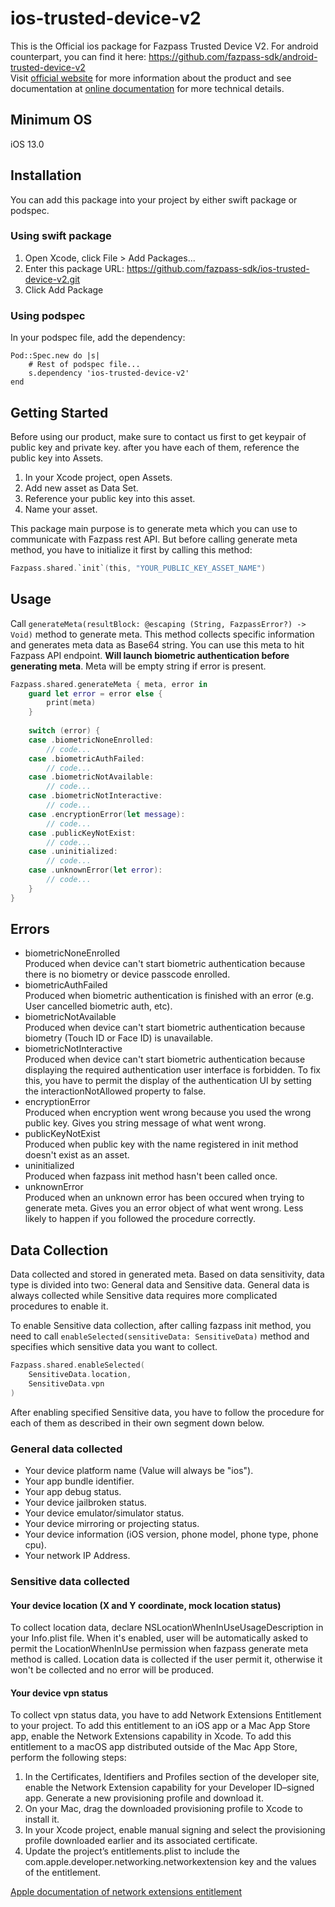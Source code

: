 # ios-trusted-device-v2

This is the Official ios package for Fazpass Trusted Device V2.
For android counterpart, you can find it here: https://github.com/fazpass-sdk/android-trusted-device-v2 <br>
Visit [official website](https://fazpass.com) for more information about the product and see documentation at [online documentation](https://doc.fazpass.com) for more technical details.

## Minimum OS

iOS 13.0

## Installation

You can add this package into your project by either swift package or podspec.

### Using swift package

1. Open Xcode, click File > Add Packages...
2. Enter this package URL: https://github.com/fazpass-sdk/ios-trusted-device-v2.git
3. Click Add Package

### Using podspec

In your podspec file, add the dependency:
```podspec
Pod::Spec.new do |s|
    # Rest of podspec file...
    s.dependency 'ios-trusted-device-v2'
end
```

## Getting Started

Before using our product, make sure to contact us first to get keypair of public key and private key.
after you have each of them, reference the public key into Assets.

1. In your Xcode project, open Assets.
2. Add new asset as Data Set.
3. Reference your public key into this asset.
4. Name your asset.

This package main purpose is to generate meta which you can use to communicate with Fazpass rest API. But
before calling generate meta method, you have to initialize it first by calling this method:
```swift
Fazpass.shared.`init`(this, "YOUR_PUBLIC_KEY_ASSET_NAME")
```

## Usage

Call `generateMeta(resultBlock: @escaping (String, FazpassError?) -> Void)` method to generate meta. This method
collects specific information and generates meta data as Base64 string.
You can use this meta to hit Fazpass API endpoint. **Will launch biometric authentication before
generating meta**. Meta will be empty string if error is present.
```swift
Fazpass.shared.generateMeta { meta, error in 
    guard let error = error else {
        print(meta)
    }
    
    switch (error) {
    case .biometricNoneEnrolled:
        // code...
    case .biometricAuthFailed:
        // code...
    case .biometricNotAvailable:
        // code...
    case .biometricNotInteractive:
        // code...
    case .encryptionError(let message):
        // code...
    case .publicKeyNotExist:
        // code...
    case .uninitialized:
        // code...
    case .unknownError(let error):
        // code...
    }
}
```

## Errors

* biometricNoneEnrolled<br>
Produced when device can't start biometric authentication because there is no biometry or device passcode enrolled.
* biometricAuthFailed<br>
Produced when biometric authentication is finished with an error (e.g. User cancelled biometric auth, etc).
* biometricNotAvailable<br>
Produced when device can't start biometric authentication because biometry (Touch ID or Face ID) is unavailable.
* biometricNotInteractive<br>
Produced when device can't start biometric authentication because displaying the required authentication user interface is forbidden. To fix this, you have to permit the display of the authentication UI by setting the interactionNotAllowed property to false.
* encryptionError<br>
Produced when encryption went wrong because you used the wrong public key. Gives you string message of what went wrong.
* publicKeyNotExist<br>
Produced when public key with the name registered in init method doesn't exist as an asset.
* uninitialized<br>
Produced when fazpass init method hasn't been called once.
* unknownError<br>
Produced when an unknown error has been occured when trying to generate meta. Gives you an error object of what went wrong. Less likely to happen if you followed the procedure correctly.

## Data Collection

Data collected and stored in generated meta. Based on data sensitivity, data type is divided into two: General data and Sensitive data.
General data is always collected while Sensitive data requires more complicated procedures to enable it.

To enable Sensitive data collection, after calling fazpass init method, you need to call `enableSelected(sensitiveData: SensitiveData)` method and
specifies which sensitive data you want to collect.
```swift
Fazpass.shared.enableSelected(
    SensitiveData.location,
    SensitiveData.vpn
)
```
After enabling specified Sensitive data, you have to follow the procedure for each of them as described in their own segment down below.

### General data collected

* Your device platform name (Value will always be "ios").
* Your app bundle identifier.
* Your app debug status.
* Your device jailbroken status.
* Your device emulator/simulator status.
* Your device mirroring or projecting status.
* Your device information (iOS version, phone model, phone type, phone cpu).
* Your network IP Address.

### Sensitive data collected

#### Your device location (X and Y coordinate, mock location status)

To collect location data, declare NSLocationWhenInUseUsageDescription in your Info.plist file.
When it's enabled, user will be automatically asked to permit the LocationWhenInUse permission when fazpass generate meta method is called.
Location data is collected if the user permit it, otherwise it won't be collected and no error will be produced.

#### Your device vpn status

To collect vpn status data, you have to add Network Extensions Entitlement to your project.
To add this entitlement to an iOS app or a Mac App Store app, enable the Network Extensions capability in Xcode.
To add this entitlement to a macOS app distributed outside of the Mac App Store, perform the following steps:
1. In the Certificates, Identifiers and Profiles section of the developer site, enable the Network Extension capability for your Developer ID–signed app. Generate a new provisioning profile and download it.
2. On your Mac, drag the downloaded provisioning profile to Xcode to install it.
3. In your Xcode project, enable manual signing and select the provisioning profile downloaded earlier and its associated certificate.
4. Update the project’s entitlements.plist to include the com.apple.developer.networking.networkextension key and the values of the entitlement.

[Apple documentation of network extensions entitlement](https://developer.apple.com/documentation/bundleresources/entitlements/com_apple_developer_networking_networkextension)
